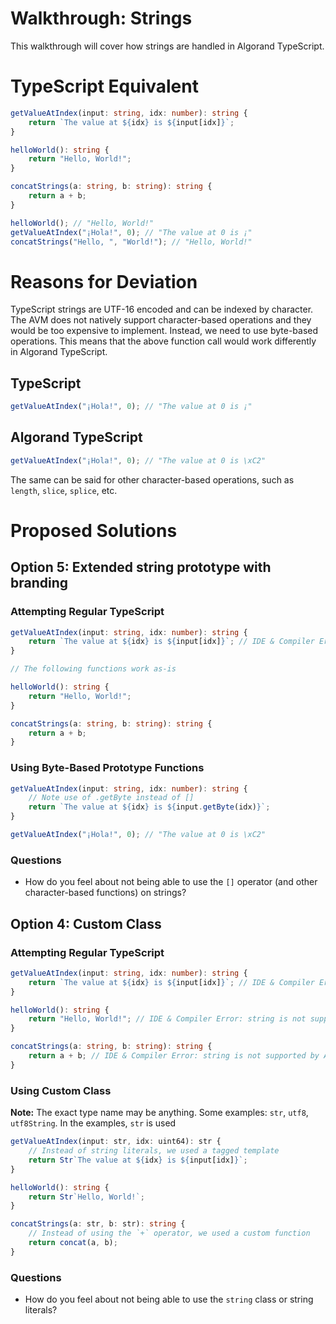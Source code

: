 # Walkthrough: Strings

This walkthrough will cover how strings are handled in Algorand TypeScript.

# TypeScript Equivalent

```ts
getValueAtIndex(input: string, idx: number): string {
    return `The value at ${idx} is ${input[idx]}`;
}

helloWorld(): string {
    return "Hello, World!";
}

concatStrings(a: string, b: string): string {
    return a + b;
}
```

```ts
helloWorld(); // "Hello, World!"
getValueAtIndex("¡Hola!", 0); // "The value at 0 is ¡"
concatStrings("Hello, ", "World!"); // "Hello, World!"
```

# Reasons for Deviation

TypeScript strings are UTF-16 encoded and can be indexed by character. The AVM does not natively support character-based operations and they would be too expensive to implement. Instead, we need to use byte-based operations. This means that the above function call would work differently in Algorand TypeScript.

## TypeScript

```ts
getValueAtIndex("¡Hola!", 0); // "The value at 0 is ¡"
```

## Algorand TypeScript

```ts
getValueAtIndex("¡Hola!", 0); // "The value at 0 is \xC2"
```

The same can be said for other character-based operations, such as `length`, `slice`, `splice`, etc.

# Proposed Solutions

## Option 5: Extended string prototype with branding

### Attempting Regular TypeScript

```ts
getValueAtIndex(input: string, idx: number): string {
    return `The value at ${idx} is ${input[idx]}`; // IDE & Compiler Error: Algorand TypeScript does not support usage of [] on strings
}

// The following functions work as-is

helloWorld(): string {
    return "Hello, World!";
}

concatStrings(a: string, b: string): string {
    return a + b;
}
```

### Using Byte-Based Prototype Functions

```ts
getValueAtIndex(input: string, idx: number): string {
    // Note use of .getByte instead of []
    return `The value at ${idx} is ${input.getByte(idx)}`;
}
```

```ts
getValueAtIndex("¡Hola!", 0); // "The value at 0 is \xC2"
```

### Questions

- How do you feel about not being able to use the `[]` operator (and other character-based functions) on strings?

## Option 4: Custom Class

### Attempting Regular TypeScript

```ts
getValueAtIndex(input: string, idx: number): string {
    return `The value at ${idx} is ${input[idx]}`; // IDE & Compiler Error: string is not supported by Algorand TypeScript
}

helloWorld(): string {
    return "Hello, World!"; // IDE & Compiler Error: string is not supported by Algorand TypeScript
}

concatStrings(a: string, b: string): string {
    return a + b; // IDE & Compiler Error: string is not supported by Algorand TypeScript
}
```

### Using Custom Class

**Note:** The exact type name may be anything. Some examples: `str`, `utf8`, `utf8String`. In the examples, `str` is used

```ts
getValueAtIndex(input: str, idx: uint64): str {
    // Instead of string literals, we used a tagged template
    return Str`The value at ${idx} is ${input[idx]}`;
}

helloWorld(): string {
    return Str`Hello, World!`;
}

concatStrings(a: str, b: str): string {
    // Instead of using the `+` operator, we used a custom function
    return concat(a, b);
}
```

### Questions

- How do you feel about not being able to use the `string` class or string literals?
